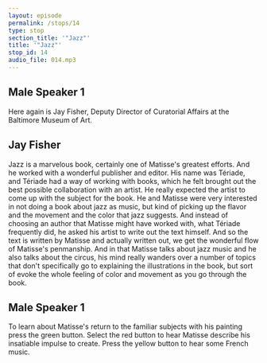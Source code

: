 ```yaml
---
layout: episode
permalink: /stops/14
type: stop
section_title: '"Jazz"'
title: '"Jazz"'
stop_id: 14
audio_file: 014.mp3
---
```


## Male Speaker 1

Here again is Jay Fisher, Deputy Director of Curatorial Affairs at the Baltimore Museum of Art.

## Jay Fisher

Jazz is a marvelous book, certainly one of Matisse's greatest efforts.  And he worked with a wonderful publisher and editor.  His name was Tériade, and Tériade had a way of working with books, which he felt brought out the best possible collaboration with an artist.  He really expected the artist to come up with the subject for the book.  He and Matisse were very interested in not doing a book about jazz as music, but kind of picking up the flavor and the movement and the color that jazz suggests.  And instead of choosing an author that Matisse might have worked with, what Tériade frequently did, he asked his artist to write out the text himself.  And so the text is written by Matisse and actually written out, we get the wonderful flow of Matisse's penmanship.  And in that Matisse talks about jazz music and he also talks about the circus, his mind really wanders over a number of topics that don't specifically go to explaining the illustrations in the book, but sort of evoke the whole feeling of color and movement as you go through the book.

## Male Speaker 1

To learn about Matisse's return to the familiar subjects with his painting press the green button.  Select the red button to hear Matisse describe his insatiable impulse to create.  Press the yellow button to hear some French music.
